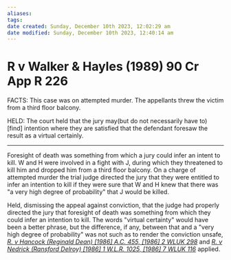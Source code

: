 ```yaml
---
aliases: 
tags: 
date created: Sunday, December 10th 2023, 12:02:29 am
date modified: Sunday, December 10th 2023, 12:40:14 am
---
```


# R v Walker & Hayles (1989) 90 Cr App R 226

FACTS: This case was on attempted murder. The appellants threw the victim from a third floor balcony.

HELD: The court held that the jury may(but do not necessarily have to) [find] intention where they are satisfied that the defendant foresaw the result as a virtual certainly.

---

Foresight of death was something from which a jury could infer an intent to kill. W and H were involved in a fight with J, during which they threatened to kill him and dropped him from a third floor balcony. On a charge of attempted murder the trial judge directed the jury that they were entitled to infer an intention to kill if they were sure that W and H knew that there was "a very high degree of probability" that J would be killed.

Held, dismissing the appeal against conviction, that the judge had properly directed the jury that foresight of death was something from which they could infer an intention to kill. The words "virtual certainty" would have been a better phrase, but the difference, if any, between that and a "very high degree of probability" was not such as to render the conviction unsafe, _[R. v Hancock (Reginald Dean) [1986] A.C. 455, [1986] 2 WLUK 298](https://uk.westlaw.com/Document/I489B4110E42811DA8FC2A0F0355337E9/View/FullText.html?originationContext=document&transitionType=DocumentItem&ppcid=bb9dc35a658140b883b0a1426ffbc4c8&contextData=(sc.Search))_ and _[R. v Nedrick (Ransford Delroy) [1986] 1 W.L.R. 1025, [1986] 7 WLUK 116](https://uk.westlaw.com/Document/I5B43B681E42811DA8FC2A0F0355337E9/View/FullText.html?originationContext=document&transitionType=DocumentItem&ppcid=bb9dc35a658140b883b0a1426ffbc4c8&contextData=(sc.Search))_ applied.
